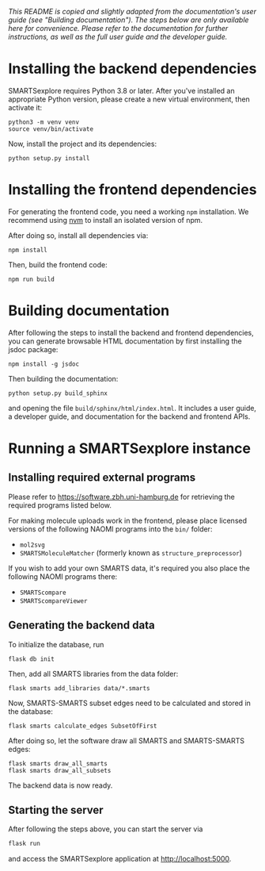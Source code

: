 *This README is copied and slightly adapted from the documentation's user guide
(see "Building documentation"). The steps below are only available here for convenience.
Please refer to the documentation for further instructions, as well as the full user guide
and the developer guide.*


# Installing the backend dependencies

SMARTSexplore requires Python 3.8 or later. After you've installed an
appropriate Python version, please create a new virtual environment,
then activate it:

```
python3 -m venv venv
source venv/bin/activate
```

Now, install the project and its dependencies:

```
python setup.py install
```


# Installing the frontend dependencies

For generating the frontend code, you need a working `npm` installation.
We recommend using
[nvm](https://github.com/nvm-sh/nvm#install--update-script) to install
an isolated version of npm.

After doing so, install all dependencies via:

```
npm install
```

Then, build the frontend code:

```
npm run build
```


# Building documentation

After following the steps to install the backend and frontend dependencies, you can generate
browsable HTML documentation by first installing the jsdoc package:

```
npm install -g jsdoc
```

Then building the documentation:

```
python setup.py build_sphinx
```

and opening the file `build/sphinx/html/index.html`. It includes a user guide, a developer guide,
and documentation for the backend and frontend APIs.



# Running a SMARTSexplore instance

## Installing required external programs

Please refer to https://software.zbh.uni-hamburg.de for retrieving
the required programs listed below.

For making molecule uploads work in the frontend, please place
licensed versions of the following NAOMI programs into the `bin/`
folder:

* `mol2svg`
* `SMARTSMoleculeMatcher` (formerly known as `structure_preprocessor`)

If you wish to add your own SMARTS data, it's required you also place
the following NAOMI programs there:

* `SMARTScompare`
* `SMARTScompareViewer`


## Generating the backend data

To initialize the database, run

```
flask db init
```

Then, add all SMARTS libraries from the data folder:

```
flask smarts add_libraries data/*.smarts
```

Now, SMARTS-SMARTS subset edges need to be calculated and stored in the database:

```
flask smarts calculate_edges SubsetOfFirst
```

After doing so, let the software draw all SMARTS and SMARTS-SMARTS edges:

```
flask smarts draw_all_smarts
flask smarts draw_all_subsets
```

The backend data is now ready.


## Starting the server

After following the steps above, you can start the server via

```bash
flask run
```

and access the SMARTSexplore application at <http://localhost:5000>.
